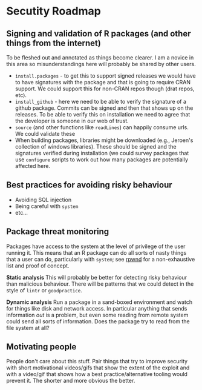 # Secutity Roadmap

## Signing and validation of R packages (and other things from the internet)

To be fleshed out and annotated as things become clearer.  I am a novice in this area so misunderstandings here will probably be shared by other users.

* `install.packages` - to get this to support signed releases we would have to have signatures with the package and that is going to require CRAN support.  We could support this for non-CRAN repos though (drat repos, etc).
* `install_github` - here we need to be able to verify the signature of a github package.  Commits can be signed and then that shows up on the releases.  To be able to verify this on installation we need to agree that the developer is someone in our web of trust.
* `source` (and other functions like `readLines`) can happily consume urls.  We could validate these
* When building packages, libraries might be downloaded (e.g., Jeroen's collection of windows libraries).  These should be signed and the signatures verified during installation (we could survey packages that use `configure` scripts to work out how many packages are potentially affected here.

## Best practices for avoiding risky behaviour

* Avoiding SQL injection
* Being careful with `system`
* etc...

## Package threat monitoring

Packages have access to the system at the level of privilege of the user running it.  This means that an R package can do all sorts of nasty things that a user can do, particularly with `system`; see [rpwnd](https://github.com/hrbrmstr/rpwnd) for a non-exhaustive list and proof of concept.

**Static analysis** This will probably be better for detecting risky behaviour than malicious behaviour.  There will be patterns that we could detect in the style of `lintr` or `goodpractice`.

**Dynamic analysis** Run a package in a sand-boxed environment and watch for things like disk and network access.  In particular anything that sends information *out* is a problem, but even some reading from remote system could send all sorts of information.  Does the package try to read from the file system at all?

## Motivating people

People don't care about this stuff.  Pair things that try to improve security with short motivational videos/gifs that show the extent of the exploit and with a video/gif that shows how a best practice/alternative tooling would prevent it. The shorter and more obvious the better.
